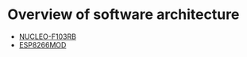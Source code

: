 # Overview of software architecture

* [NUCLEO-F103RB](./NUCLEO-F103RB/README.md)
* [ESP8266MOD](./ESP8266MOD/README.md)